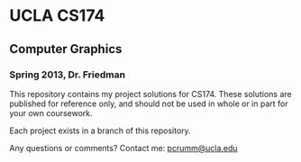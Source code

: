 # UCLA CS174
## Computer Graphics
### Spring 2013, Dr. Friedman

This repository contains my project solutions for CS174. These solutions are published for reference only, and should not be used in whole or in part for your own coursework.

Each project exists in a branch of this repository.

Any questions or comments? Contact me: pcrumm@ucla.edu